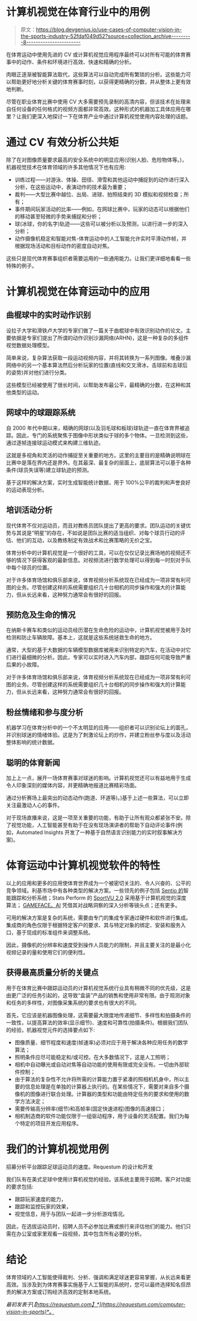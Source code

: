 # 计算机视觉在体育行业中的用例

> 原文：<https://blog.devgenius.io/use-cases-of-computer-vision-in-the-sports-industry-52fdaf049d52?source=collection_archive---------8----------------------->

在体育运动中使用先进的 CV 或计算机视觉应用程序最终可以对所有可能的体育赛事中的动作、条件和环境进行高效、快速和精确的分析。

肉眼正逐渐被智能算法取代，这些算法可以自动完成所有繁琐的分析。这些能力可以帮助更好地分析关键的体育赛事时刻，以获得更精确的分数，并从整体上更有效地判断。

尽管在职业体育比赛中使用 CV 大多需要预先录制的高清内容，但该技术在处理来自任何设备的任何格式的视频方面都非常高效。这种形式的机器加工具体应用在哪里？让我们更深入地探讨一下在体育产业中通过计算机视觉使用内容处理的话题。

# 通过 CV 有效分析公共矩

除了在对图像质量要求最高的安全系统中的明显应用(识别人脸、危险物体等。)，机器视觉技术在体育领域的许多其他情况下也有应用:

*   训练过程——对游泳、体操、田径、滑雪和其他运动中捕捉到的动作进行深入分析，在这些运动中，表演动作的技术最为重要；
*   裁判——大型比赛中越位、出局、进球、拍照结束的 3D 模拟和视频检查；所有；
*   事件期间玩家活动的比率——例如，在网球比赛中，玩家的动态可以根据他们的移动甚至轻微的手势来捕捉和分析；
*   球(冰球，你的名字)轨迹——这些可以被分析以及预测，以进行进一步的深入分析；
*   动作摄像机稳定和智能对焦-体育运动中的人工智能允许实时平滑动作帧，并根据现场活动和目标动作的密度自动对焦。

这些只是现代体育赛事组织者需要运用的一些通用能力。让我们更详细地看看一些特殊的例子。

# 计算机视觉在体育运动中的应用

## 曲棍球中的实时动作识别

设拉子大学和滑铁卢大学的专家们做了一篇关于曲棍球中有效识别动作的论文。主要依据是专家们提出了所谓的动作识别沙漏网络(ARHN)，这是一种复杂的多组件视觉数据处理模型。

简单来说，复杂算法获取一段运动视频内容，并将其转换为一系列图像。堆叠沙漏网络中的另一个基本算法然后分析玩家的位置(直线和交叉滑冰，击球前和击球后的姿势)并对他们进行分类。

这些模型已经被使用了很长时间，以帮助发布最公平，最精确的分数，在这种和其他类型的运动。

## 网球中的球跟踪系统

自 2000 年代中期以来，精确的网球(以及羽毛球和板球)球轨迹一直在体育界被追踪。因此，专门的系统聚焦于图像中形状类似于球的多个物体。一旦检测到这些，通过逐帧连接球运动模式来构建三维轨迹。

这就是多视角和灵活的动作捕捉至关重要的地方。这里的主要目的是精确说明球在比赛中是落在界内还是界外。在其最深、最复杂的层面上，底层算法可以基于各种条件(球员失误等)建立球轨迹的预测。

基于这样的解决方案，实时生成智能统计数据，用于 100%公平的裁判和声誉良好的运动表现分析。

## 培训活动分析

现代体育不仅对运动员，而且对教练员团队提出了更高的要求。团队运动的关键优势与其说是“明星”的存在，不如说是团队比赛的适当组织、对每个球员行动的评估、他们的互动，以及教练制定有效战术和比赛策略的无价之宝。

体育分析中的计算机视觉是一个很好的工具，可以在仅仅记录比赛场地的视频还不够的情况下获得客观的最新信息。对视频流进行数学处理可以得到每一时刻对手队中每个球员的位置。

对于许多体育场馆和俱乐部来说，体育视频分析系统现在已经成为一项非常有利可图的业务。尽管创建这样的系统需要组织几十台相机的同步操作和强大的计算能力，但从长远来看，这种努力通常会有很好的回报。

## 预防危及生命的情况

在纳斯卡赛车和类似的运动员经历潜在生命危险的运动中，计算机视觉被用于及时检测和防止车辆故障。基本上，这就是这些系统拯救生命的地方。

通常，大型的基于大数据的车辆模型数据库被用来识别特定的汽车，在活动中对它们进行最细微的分析。因此，专家可以实时进入汽车内部，跟踪任何可能导致严重后果的小故障。

对于许多体育场馆和俱乐部来说，体育视频分析系统现在已经成为一项非常有利可图的业务。尽管创建这样的系统需要组织几十台相机的同步操作和强大的计算能力，但从长远来看，这种努力通常会有很好的回报。

## 粉丝情绪和参与度分析

机器学习在体育分析中的一个不太明显的应用——组织者可以识别论坛上的面孔，并识别球迷的情绪体验。这是为了刺激论坛上的炒作，并建立粉丝参与度以及活动整体影响的统计数据。

## 聪明的体育新闻

加上上一点，展开一场体育赛事对球迷的影响。计算机视觉还可以有益地用于生成令人印象深刻的媒体内容，并更精确地报道比赛精彩场面。

通过分析赛场上最突出的动态动作(跑道、环道等)。)基于上述一些算法，可以立即关注最激动人心的事件。

对于现场直播来说，这是一项至关重要的功能，有助于让所有观众都紧张不安。除了视觉功能，人工智能甚至有助于在没有现场演讲者的帮助下自动评论事件(例如，Automated Insights 开发了一种基于自然语言识别能力的实时叙事解决方案)。

# 体育运动中计算机视觉软件的特性

以上的应用和更多的应用使体育世界成为一个被密切关注的、令人兴奋的、公平的竞争领域。利基市场中有各种类型的解决方案。一些领先的例子包括 [Sentio 的](https://www.sentiosports.com/)智能跟踪和分析系统；Stats Perform 的 [SportVU 2.0](https://www.statsperform.com/team-performance/football/optical-tracking/) 采用基于计算机视觉的深度算法； [GAMEFACE。AI](http://gameface.ai/) 凭借其对战略洞察的深入分析等镜头点；还有更多。

可用的解决方案是复杂的系统，需要由专门的集成专家通过硬件和软件进行集成。集成商的角色仅限于根据特定客户的要求、其与特定对象的绑定、安装和服务入口，基于现成的标准组件来调整系统。

因此，摄像机的分辨率和速度受到操作人员能力的限制，并且主要关注的是最小化视频记录的量和使用它们的便利性。

## 获得最高质量分析的关键点

用于在体育比赛中跟踪运动员的计算机视觉系统行业具有稍微不同的优先级，这是由更广泛的任务引起的，这导致“盒装”产品的销售和使用非常有限。由于观测对象和任务的多样性，对图像采集系统的要求也有很大的不同。

首先，它应该是机器图像处理，这需要最大限度地传递细节、多样性和拍摄条件的一致性，以提高算法的效率(显示细节)、速度和可靠性(拍摄条件)。根据我们团队的经验，机器视觉元件的选择要点如下:

*   图像质量、细节程度和速度(帧速率)必须对应于用于解决各种应用任务的数学算法；
*   照明条件应尽可能稳定和/或可控。在大多数情况下，这是人工照明；
*   相机中自动曝光或自动对焦等自动功能的使用有限或完全没有。一切由外部软件控制；
*   由于算法的复杂性不允许将所需的计算能力置于紧凑的照相机机身中，所以主要的信息处理是在单独的计算器上执行的。在某些情况下，需要对来自多个摄像机的图像进行联合处理。计算器的类型和功能由特定任务的要求和使用的数学方法决定；
*   需要传输高分辨率(细节)和高帧率(固定快速进程)图像的高速接口；
*   相机制造商的软件功能仅限于一组驱动程序，用于设备的灵活配置。我们为每个特定的项目开发应用程序。

# 我们的计算机视觉用例

招募分析平台跟踪足球运动员的速度。Requestum 的设计和开发

我们队有在美式足球中使用计算机视觉的经验。该系统主要用于招聘。客户对功能的要求包括:

*   跟踪玩家速度的能力，
*   跟踪和监控玩家的效果，
*   视觉信息，用于与团队一起进一步分析游戏情况。

因此，在选拔运动员时，招聘人员不必参加比赛或旅行来评估他们的能力。他们只需在办公室或家里观看一段视频，其中包含所有必要的分析。

# 结论

体育领域的人工智能使得裁判、分析、强调和满足球迷更容易掌握，从长远来看更高效。当涉及到为体育赛事实施基于人工智能的系统时，您可以最终选择知名但昂贵的解决方案或订购经济高效的定制本地系统。

*最初发表于*[*【https://requestum.com】*](https://requestum.com/computer-vision-in-sports)*。*